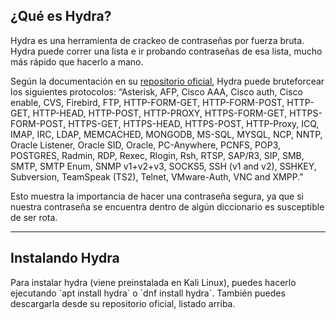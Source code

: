 <h2>¿Qué es Hydra?</h2>
Hydra es una herramienta de crackeo de contraseñas por fuerza bruta. Hydra puede correr una lista e ir probando contraseñas de esa lista, mucho más rápido que hacerlo a mano.

Según la documentación en su [repositorio oficial](https://github.com/vanhauser-thc/thc-hydra), Hydra puede bruteforcear los siguientes protocolos: “Asterisk, AFP, Cisco AAA, Cisco auth, Cisco enable, CVS, Firebird, FTP, HTTP-FORM-GET, HTTP-FORM-POST, HTTP-GET, HTTP-HEAD, HTTP-POST, HTTP-PROXY, HTTPS-FORM-GET, HTTPS-FORM-POST, HTTPS-GET, HTTPS-HEAD, HTTPS-POST, HTTP-Proxy, ICQ, IMAP, IRC, LDAP, MEMCACHED, MONGODB, MS-SQL, MYSQL, NCP, NNTP, Oracle Listener, Oracle SID, Oracle, PC-Anywhere, PCNFS, POP3, POSTGRES, Radmin, RDP, Rexec, Rlogin, Rsh, RTSP, SAP/R3, SIP, SMB, SMTP, SMTP Enum, SNMP v1+v2+v3, SOCKS5, SSH (v1 and v2), SSHKEY, Subversion, TeamSpeak (TS2), Telnet, VMware-Auth, VNC and XMPP.”

Esto muestra la importancia de hacer una contraseña segura, ya que si nuestra contraseña se encuentra dentro de algún diccionario es susceptible de ser rota.

---------------------
<h2>Instalando Hydra</h2> 
Para instalar hydra (viene preinstalada en Kali Linux), puedes hacerlo ejecutando `apt install hydra` o `dnf install hydra`. También puedes descargarla desde su repositorio oficial, listado arriba.